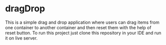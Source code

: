 # dragDrop
This is a simple drag and drop application where users can drag items from one container to another container and then reset them with the help of reset button.
To run this project just clone this repository in your IDE and run it on live server.
